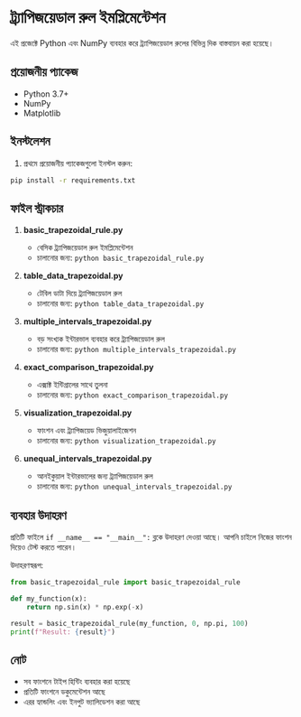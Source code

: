 # ট্র্যাপিজয়েডাল রুল ইমপ্লিমেন্টেশন

এই প্রজেক্টে Python এবং NumPy ব্যবহার করে ট্র্যাপিজয়েডাল রুলের বিভিন্ন দিক বাস্তবায়ন করা হয়েছে।

## প্রয়োজনীয় প্যাকেজ

- Python 3.7+
- NumPy
- Matplotlib

## ইনস্টলেশন

1. প্রথমে প্রয়োজনীয় প্যাকেজগুলো ইনস্টল করুন:
```bash
pip install -r requirements.txt
```

## ফাইল স্ট্রাকচার

1. **basic_trapezoidal_rule.py**
   - বেসিক ট্র্যাপিজয়েডাল রুল ইমপ্লিমেন্টেশন
   - চালানোর জন্য: `python basic_trapezoidal_rule.py`

2. **table_data_trapezoidal.py**
   - টেবিল ডাটা দিয়ে ট্র্যাপিজয়েডাল রুল
   - চালানোর জন্য: `python table_data_trapezoidal.py`

3. **multiple_intervals_trapezoidal.py**
   - বড় সংখ্যক ইন্টারভাল ব্যবহার করে ট্র্যাপিজয়েডাল রুল
   - চালানোর জন্য: `python multiple_intervals_trapezoidal.py`

4. **exact_comparison_trapezoidal.py**
   - এক্সাক্ট ইন্টিগ্রালের সাথে তুলনা
   - চালানোর জন্য: `python exact_comparison_trapezoidal.py`

5. **visualization_trapezoidal.py**
   - ফাংশন এবং ট্র্যাপিজয়েড ভিজুয়ালাইজেশন
   - চালানোর জন্য: `python visualization_trapezoidal.py`

6. **unequal_intervals_trapezoidal.py**
   - আনইকুয়াল ইন্টারভালের জন্য ট্র্যাপিজয়েডাল রুল
   - চালানোর জন্য: `python unequal_intervals_trapezoidal.py`

## ব্যবহার উদাহরণ

প্রতিটি ফাইলে `if __name__ == "__main__":` ব্লকে উদাহরণ দেওয়া আছে। আপনি চাইলে নিজের ফাংশন দিয়েও টেস্ট করতে পারেন।

উদাহরণস্বরূপ:
```python
from basic_trapezoidal_rule import basic_trapezoidal_rule

def my_function(x):
    return np.sin(x) * np.exp(-x)

result = basic_trapezoidal_rule(my_function, 0, np.pi, 100)
print(f"Result: {result}")
```

## নোট

- সব ফাংশনে টাইপ হিন্টিং ব্যবহার করা হয়েছে
- প্রতিটি ফাংশনে ডকুমেন্টেশন আছে
- এরর হ্যান্ডলিং এবং ইনপুট ভ্যালিডেশন করা আছে 